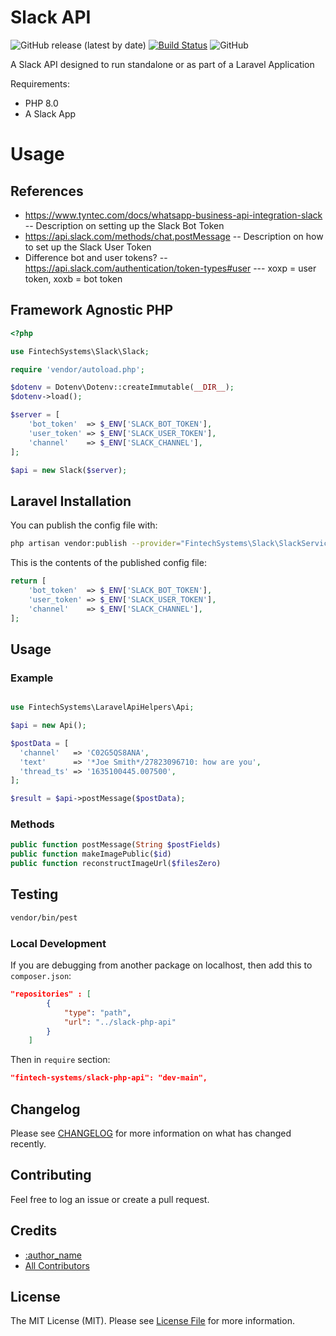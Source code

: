 # Slack API
![GitHub release (latest by date)](https://img.shields.io/github/v/release/fintech-systems/slack-php-api) [![Build Status](https://app.travis-ci.com/fintech-systems/packagist-boilerplate.svg?branch=main)](https://app.travis-ci.com/fintech-systems/slack-php-api) ![GitHub](https://img.shields.io/github/license/fintech-systems/slack-php-api)

A Slack API designed to run standalone or as part of a Laravel Application

Requirements:

- PHP 8.0
- A Slack App

# Usage

## References

- https://www.tyntec.com/docs/whatsapp-business-api-integration-slack
-- Description on setting up the Slack Bot Token
- https://api.slack.com/methods/chat.postMessage
-- Description on how to set up the Slack User Token
- Difference bot and user tokens?
-- https://api.slack.com/authentication/token-types#user
--- xoxp = user token, xoxb = bot token

## Framework Agnostic PHP

```php
<?php

use FintechSystems\Slack\Slack;

require 'vendor/autoload.php';

$dotenv = Dotenv\Dotenv::createImmutable(__DIR__);
$dotenv->load();

$server = [
    'bot_token'  => $_ENV['SLACK_BOT_TOKEN'],
    'user_token' => $_ENV['SLACK_USER_TOKEN'],
    'channel'    => $_ENV['SLACK_CHANNEL'],
];

$api = new Slack($server);

```

## Laravel Installation

You can publish the config file with:
```bash
php artisan vendor:publish --provider="FintechSystems\Slack\SlackServiceProvider" --tag="slack-config"
```

This is the contents of the published config file:

```php
return [
    'bot_token'  => $_ENV['SLACK_BOT_TOKEN'],
    'user_token' => $_ENV['SLACK_USER_TOKEN'],
    'channel'    => $_ENV['SLACK_CHANNEL'],
];
```

## Usage

### Example

```php

use FintechSystems\LaravelApiHelpers\Api;

$api = new Api();

$postData = [
  'channel'   => 'C02G5QS8ANA',
  'text'      => '*Joe Smith*/27823096710: how are you',
  'thread_ts' => '1635100445.007500',
];

$result = $api->postMessage($postData);
```

### Methods

```php
public function postMessage(String $postFields)
public function makeImagePublic($id)
public function reconstructImageUrl($filesZero)
```

## Testing

```bash
vendor/bin/pest  
```

### Local Development

If you are debugging from another package on localhost, then add this to `composer.json`:

```json
"repositories" : [
        {
            "type": "path",
            "url": "../slack-php-api"
        }
    ]
```

Then in `require` section:

```json
"fintech-systems/slack-php-api": "dev-main",
```
## Changelog

Please see [CHANGELOG](CHANGELOG.md) for more information on what has changed recently.

## Contributing

Feel free to log an issue or create a pull request.

## Credits

- [:author_name](https://github.com/:author_username)
- [All Contributors](../../contributors)

## License

The MIT License (MIT). Please see [License File](LICENSE.md) for more information.